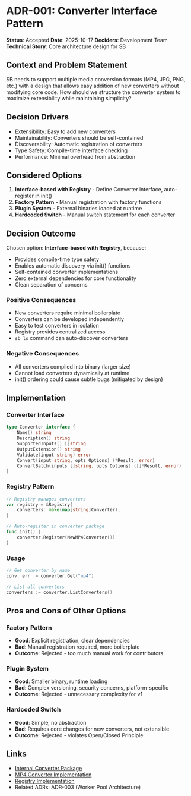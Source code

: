 # ADR-001: Converter Interface Pattern

**Status**: Accepted
**Date**: 2025-10-17
**Deciders**: Development Team
**Technical Story**: Core architecture design for SB

## Context and Problem Statement

SB needs to support multiple media conversion formats (MP4, JPG, PNG, etc.) with a design that allows easy addition of new converters without modifying core code. How should we structure the converter system to maximize extensibility while maintaining simplicity?

## Decision Drivers

* Extensibility: Easy to add new converters
* Maintainability: Converters should be self-contained
* Discoverability: Automatic registration of converters
* Type Safety: Compile-time interface checking
* Performance: Minimal overhead from abstraction

## Considered Options

1. **Interface-based with Registry** - Define Converter interface, auto-register in init()
2. **Factory Pattern** - Manual registration with factory functions
3. **Plugin System** - External binaries loaded at runtime
4. **Hardcoded Switch** - Manual switch statement for each converter

## Decision Outcome

Chosen option: **Interface-based with Registry**, because:

* Provides compile-time type safety
* Enables automatic discovery via init() functions
* Self-contained converter implementations
* Zero external dependencies for core functionality
* Clean separation of concerns

### Positive Consequences

* New converters require minimal boilerplate
* Converters can be developed independently
* Easy to test converters in isolation
* Registry provides centralized access
* `sb ls` command can auto-discover converters

### Negative Consequences

* All converters compiled into binary (larger size)
* Cannot load converters dynamically at runtime
* init() ordering could cause subtle bugs (mitigated by design)

## Implementation

### Converter Interface

```go
type Converter interface {
    Name() string
    Description() string
    SupportedInputs() []string
    OutputExtension() string
    Validate(input string) error
    Convert(input string, opts Options) (*Result, error)
    ConvertBatch(inputs []string, opts Options) ([]*Result, error)
}
```

### Registry Pattern

```go
// Registry manages converters
var registry = &Registry{
    converters: make(map[string]Converter),
}

// Auto-register in converter package
func init() {
    converter.Register(NewMP4Converter())
}
```

### Usage

```go
// Get converter by name
conv, err := converter.Get("mp4")

// List all converters
converters := converter.ListConverters()
```

## Pros and Cons of Other Options

### Factory Pattern
* **Good**: Explicit registration, clear dependencies
* **Bad**: Manual registration required, more boilerplate
* **Outcome**: Rejected - too much manual work for contributors

### Plugin System
* **Good**: Smaller binary, runtime loading
* **Bad**: Complex versioning, security concerns, platform-specific
* **Outcome**: Rejected - unnecessary complexity for v1

### Hardcoded Switch
* **Good**: Simple, no abstraction
* **Bad**: Requires core changes for new converters, not extensible
* **Outcome**: Rejected - violates Open/Closed Principle

## Links

* [Internal Converter Package](../../internal/converter/)
* [MP4 Converter Implementation](../../internal/processors/mov_to_mp4/)
* [Registry Implementation](../../internal/converter/registry.go)
* Related ADRs: ADR-003 (Worker Pool Architecture)
